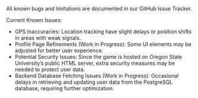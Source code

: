 All known bugs and limitations are documented in our GitHub Issue Tracker.

Current Known Issues:

- GPS Inaccuracies: Location tracking have slight delays or position shifts in areas with weak signals.
- Profile Page Refinements (Work in Progress): Some UI elements may be adjusted for better user experience.
- Potential Security Issues: Since the game is hosted on Oregon State University’s public HTML server, extra security measures may be needed to protect user data.
- Backend Database Fetching Issues (Work in Progress): Occasional delays in retrieving and updating user data from the PostgreSQL database, requiring further optimization.
